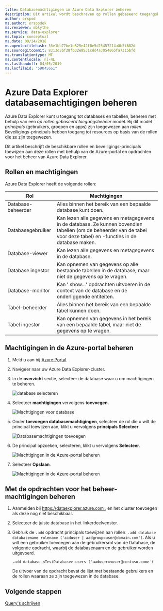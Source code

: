 ```yaml
---
title: Databasemachtigingen in Azure Data Explorer beheren
description: Dit artikel wordt beschreven op rollen gebaseerd toegangsbeheer voor databases en tabellen in Azure Data Explorer.
author: orspod
ms.author: orspodek
ms.reviewer: mblythe
ms.service: data-explorer
ms.topic: conceptual
ms.date: 09/24/2018
ms.openlocfilehash: 36e1bb77be1e825e42f0e5d25457214a8b5f882d
ms.sourcegitcommit: 8313d5bf28fb32e8531cdd4a3054065fa7315bfd
ms.translationtype: MT
ms.contentlocale: nl-NL
ms.lasthandoff: 04/05/2019
ms.locfileid: "59045661"
---
```

# <a name="manage-azure-data-explorer-database-permissions"></a>Azure Data Explorer databasemachtigingen beheren

Azure Data Explorer kunt u toegang tot databases en tabellen, beheren met behulp van een *op rollen gebaseerd toegangsbeheer* model. Bij dit model *principals* (gebruikers, groepen en apps) zijn toegewezen aan *rollen*. Beveiligings-principals hebben toegang tot resources op basis van de rollen die ze zijn toegewezen.

Dit artikel beschrijft de beschikbare rollen en beveiligings-principals toewijzen aan deze rollen met behulp van de Azure-portal en opdrachten voor het beheer van Azure Data Explorer.

## <a name="roles-and-permissions"></a>Rollen en machtigingen

Azure Data Explorer heeft de volgende rollen:

|Rol                       |Machtigingen                                                                        |
|---------------------------|-----------------------------------------------------------------------------------|
|Database-beheerder             |Alles binnen het bereik van een bepaalde database kunt doen.|
|Databasegebruiker              |Kan lezen alle gegevens en metagegevens in de database. Ze kunnen bovendien tabellen (om de beheerder van de tabel voor deze tabel) en -functies in de database maken.|
|Database-viewer            |Kan lezen alle gegevens en metagegevens in de database.|
|Database ingestor          |Kan opnemen van gegevens op alle bestaande tabellen in de database, maar niet de gegevens op te vragen.|
|Database-monitor           |Kan '.show...' opdrachten uitvoeren in de context van de database en de onderliggende entiteiten.|
|Tabel-beheerder                |Alles binnen het bereik van een bepaalde tabel kunnen doen. |
|Tabel ingestor             |Kan opnemen van gegevens in het bereik van een bepaalde tabel, maar niet de gegevens op te vragen.|

## <a name="manage-permissions-in-the-azure-portal"></a>Machtigingen in de Azure-portal beheren

1. Meld u aan bij [Azure Portal](https://portal.azure.com/).

1. Navigeer naar uw Azure Data Explorer-cluster.

1. In de **overzicht** sectie, selecteer de database waar u om machtigingen te beheren.

    ![database selecteren](media/manage-database-permissions/select-database.png)

1. Selecteer **machtigingen** vervolgens **toevoegen**.

    ![Machtigingen voor database](media/manage-database-permissions/database-permissions.png)

1. Onder **toevoegen databasemachtigingen**, selecteer de rol die u wilt de principal toewijzen aan, klikt u vervolgens **principals Selecteer**.

    ![Databasemachtigingen toevoegen](media/manage-database-permissions/add-permission.png)

1. De principal opzoeken, selecteren, klikt u vervolgens **Selecteer**.

    ![Machtigingen in de Azure-portal beheren](media/manage-database-permissions/new-principals.png)

1. Selecteer **Opslaan**.

    ![Machtigingen in de Azure-portal beheren](media/manage-database-permissions/save-permission.png)

## <a name="manage-permissions-with-management-commands"></a>Met de opdrachten voor het beheer-machtigingen beheren

1. Aanmelden bij [ https://dataexplorer.azure.com ](https://dataexplorer.azure.com), en het cluster toevoegen als deze nog niet beschikbaar.

1. Selecteer de juiste database in het linkerdeelvenster.

1. Gebruik de `.add` opdracht principals toewijzen aan rollen: `.add database databasename rolename ('aaduser | aadgroup=user@domain.com')`. Als u wilt een gebruiker toevoegen aan de gebruikersrol van de Database, de volgende opdracht, waarbij de databasenaam en de gebruiker worden uitgevoerd.

    ```Kusto
    .add database <TestDatabase> users ('aaduser=<user@contoso.com>')
    ```

    De uitvoer van de opdracht bevat de lijst met bestaande gebruikers en de rollen waaraan ze zijn toegewezen in de database.

## <a name="next-steps"></a>Volgende stappen

[Query's schrijven](write-queries.md)
